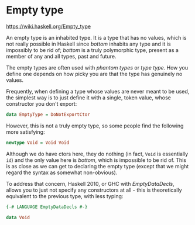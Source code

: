 # Empty type

https://wiki.haskell.org/Empty_type

An empty type is an inhabited type. It is a type that has no values, which is not really possible in Haskell since *bottom* inhabits any type and it is impossibly to be rid of; *bottom* is a truly polymorphic type, present as a member of any and all types, past and future.

The empty types are often used with *phantom types* or *type type*. How you define one depends on how picky you are that the type has genuinely no values.

Frequently, when defining a type whose values are never meant to be used, the simplest way is to just define it with a single, token value, whose constructor you don't export:

```hs
data EmptyType = DoNotExportCtor
```

However, this is not a truly empty type, so some people find the following more satisfying:

```hs
newtype Void = Void Void
```

Although we do have ctors here, they do nothing (in fact, `Void` is essentially `id`) and the only value here is *bottom*, which is impossible to be rid of. This is as close as we can get to declaring the empty type (except that we might regard the syntax as somewhat non-obvious).

To address that concern, Haskell 2010, or GHC with *EmptyDataDecls*, allows you to just not specify any constructors at all - this is theoretically equivalent to the previous type, with less typing:

```hs
{-# LANGUAGE EmptyDataDecls #-}

data Void
```
